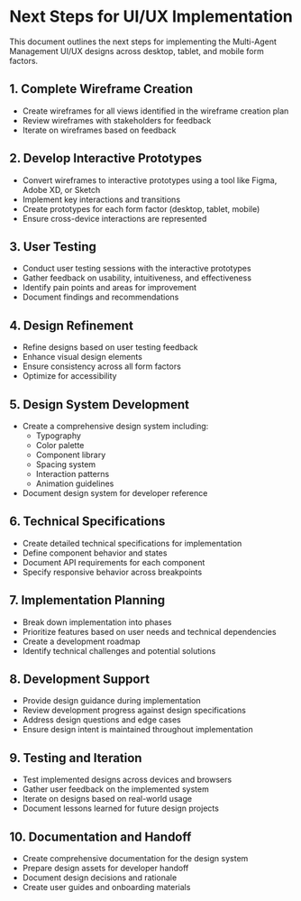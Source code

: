 # Next Steps for UI/UX Implementation

This document outlines the next steps for implementing the Multi-Agent Management UI/UX designs across desktop, tablet, and mobile form factors.

## 1. Complete Wireframe Creation

- Create wireframes for all views identified in the wireframe creation plan
- Review wireframes with stakeholders for feedback
- Iterate on wireframes based on feedback

## 2. Develop Interactive Prototypes

- Convert wireframes to interactive prototypes using a tool like Figma, Adobe XD, or Sketch
- Implement key interactions and transitions
- Create prototypes for each form factor (desktop, tablet, mobile)
- Ensure cross-device interactions are represented

## 3. User Testing

- Conduct user testing sessions with the interactive prototypes
- Gather feedback on usability, intuitiveness, and effectiveness
- Identify pain points and areas for improvement
- Document findings and recommendations

## 4. Design Refinement

- Refine designs based on user testing feedback
- Enhance visual design elements
- Ensure consistency across all form factors
- Optimize for accessibility

## 5. Design System Development

- Create a comprehensive design system including:
  - Typography
  - Color palette
  - Component library
  - Spacing system
  - Interaction patterns
  - Animation guidelines
- Document design system for developer reference

## 6. Technical Specifications

- Create detailed technical specifications for implementation
- Define component behavior and states
- Document API requirements for each component
- Specify responsive behavior across breakpoints

## 7. Implementation Planning

- Break down implementation into phases
- Prioritize features based on user needs and technical dependencies
- Create a development roadmap
- Identify technical challenges and potential solutions

## 8. Development Support

- Provide design guidance during implementation
- Review development progress against design specifications
- Address design questions and edge cases
- Ensure design intent is maintained throughout implementation

## 9. Testing and Iteration

- Test implemented designs across devices and browsers
- Gather user feedback on the implemented system
- Iterate on designs based on real-world usage
- Document lessons learned for future design projects

## 10. Documentation and Handoff

- Create comprehensive documentation for the design system
- Prepare design assets for developer handoff
- Document design decisions and rationale
- Create user guides and onboarding materials

